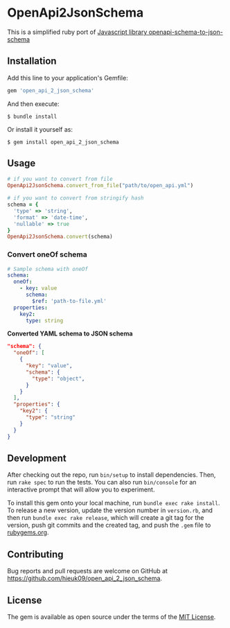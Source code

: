 # OpenApi2JsonSchema

This is a simplified ruby port of [Javascript library
openapi-schema-to-json-schema](https://github.com/openapi-contrib/openapi-schema-to-json-schema)

## Installation

Add this line to your application's Gemfile:

```ruby
gem 'open_api_2_json_schema'
```

And then execute:

    $ bundle install

Or install it yourself as:

    $ gem install open_api_2_json_schema

## Usage

```ruby
# if you want to convert from file
OpenApi2JsonSchema.convert_from_file("path/to/open_api.yml")

# if you want to convert from stringify hash
schema = {
  'type' => 'string',
  'format' => 'date-time',
  'nullable' => true
}
OpenApi2JsonSchema.convert(schema)
```

### Convert oneOf schema
```yaml
# Sample schema with oneOf
schema:
  oneOf:
    - key: value
      schema:
        $ref: 'path-to-file.yml'
  properties:
    key2:
      type: string
```
**Converted YAML schema to JSON schema**

```json
"schema": {
  "oneOf": [
    {
      "key": "value",
      "schema": {
        "type": "object",
      }
    }
  ],
  "properties": {
    "key2": {
      "type": "string"
    }
  }
}
```

## Development

After checking out the repo, run `bin/setup` to install dependencies. Then, run `rake spec` to run the tests. You can also run `bin/console` for an interactive prompt that will allow you to experiment.

To install this gem onto your local machine, run `bundle exec rake install`. To release a new version, update the version number in `version.rb`, and then run `bundle exec rake release`, which will create a git tag for the version, push git commits and the created tag, and push the `.gem` file to [rubygems.org](https://rubygems.org).

## Contributing

Bug reports and pull requests are welcome on GitHub at https://github.com/hieuk09/open_api_2_json_schema.

## License

The gem is available as open source under the terms of the [MIT License](https://opensource.org/licenses/MIT).
